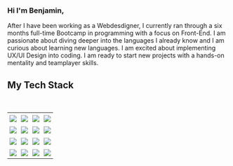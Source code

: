 ### Hi I'm Benjamin,

<p>
After I have been working as a Webdesdigner, I currently ran through a six months full-time Bootcamp in programming with a focus on Front-End. I am passionate about diving deeper into the languages I already know and I am curious about learning new languages. I am excited about implementing UX/UI Design into coding. I am ready to start new projects with a hands-on mentality and teamplayer skills.
</p>

<h2>My Tech Stack</h2>

<br/>
<div align="center">
<table>
    <tbody>
        <tr>
            <td style="padding: 5px;"><img src="https://skillicons.dev/icons?i=javascript" /></td>
            <td style="padding: 5px;"><img src="https://skillicons.dev/icons?i=typescript" /></td>
            <td style="padding: 5px;"><img src="https://skillicons.dev/icons?i=react" /></td>
            <td style="padding: 5px;"><img src="https://skillicons.dev/icons?i=next" /></td>
        </tr>
          <tr>
            <td style="padding: 5px;"><img src="https://skillicons.dev/icons?i=html" /></td>
            <td style="padding: 5px;"><img src="https://skillicons.dev/icons?i=css" /></td>
            <td style="padding: 5px;"><img src="https://skillicons.dev/icons?i=tailwind" /></td>
            <td style="padding: 5px;"><img src="https://skillicons.dev/icons?i=vscode" /></td>
        </tr>
        <tr>
            <td style="padding: 5px;"><img src="https://skillicons.dev/icons?i=git" /></td>
            <td style="padding: 5px;"><img src="https://skillicons.dev/icons?i=github" /></td>
            <td style="padding: 5px;"><img src="https://skillicons.dev/icons?i=figma" /></td>
            <td style="padding: 5px;"><img src="https://skillicons.dev/icons?i=wordpress" /></td>
        </tr>
        <tr>
            <td style="padding: 5px;"><img src="https://skillicons.dev/icons?i=node" /></td>
            <td style="padding: 5px;"><img src="https://skillicons.dev/icons?i=express" /></td>
            <td style="padding: 5px;"><img src="https://skillicons.dev/icons?i=drizzle" /></td>
            <td style="padding: 5px;"><img src="https://skillicons.dev/icons?i=prisma" /></td>
        </tr>
    </tbody>
</table>
</div>

<!--
**pnimajneb/pnimajneb** is a ✨ _special_ ✨ repository because its `README.md` (this file) appears on your GitHub profile.

Here are some ideas to get you started:

- 🔭 I’m currently working on ...
- 🌱 I’m currently learning ...
- 👯 I’m looking to collaborate on ...
- 🤔 I’m looking for help with ...
- 💬 Ask me about ...
- 📫 How to reach me: ...
- 😄 Pronouns: ...
- ⚡ Fun fact: ...
-->
